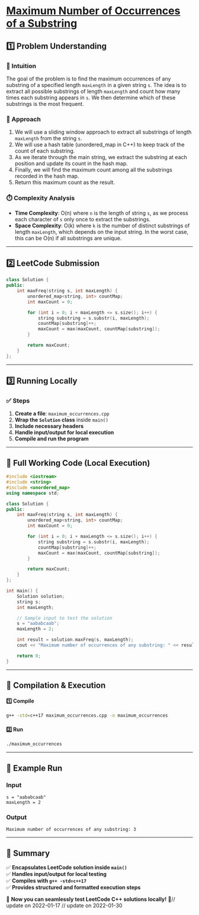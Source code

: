 # **[Maximum Number of Occurrences of a Substring](https://leetcode.com/problems/maximum-number-of-occurrences-of-a-substring/description/)**  

## **1️⃣ Problem Understanding**  
### **📌 Intuition**  
The goal of the problem is to find the maximum occurrences of any substring of a specified length `maxLength` in a given string `s`. The idea is to extract all possible substrings of length `maxLength` and count how many times each substring appears in `s`. We then determine which of these substrings is the most frequent.

### **🚀 Approach**  
1. We will use a sliding window approach to extract all substrings of length `maxLength` from the string `s`.
2. We will use a hash table (unordered_map in C++) to keep track of the count of each substring.
3. As we iterate through the main string, we extract the substring at each position and update its count in the hash map.
4. Finally, we will find the maximum count among all the substrings recorded in the hash map.
5. Return this maximum count as the result.

### **⏱️ Complexity Analysis**  
- **Time Complexity**: O(n) where `n` is the length of string `s`, as we process each character of `s` only once to extract the substrings.
- **Space Complexity**: O(k) where `k` is the number of distinct substrings of length `maxLength`, which depends on the input string. In the worst case, this can be O(n) if all substrings are unique.

---  

## **2️⃣ LeetCode Submission**  
```cpp
class Solution {
public:
    int maxFreq(string s, int maxLength) {
        unordered_map<string, int> countMap;
        int maxCount = 0;

        for (int i = 0; i + maxLength <= s.size(); i++) {
            string substring = s.substr(i, maxLength);
            countMap[substring]++;
            maxCount = max(maxCount, countMap[substring]);
        }

        return maxCount;
    }
};
```  

---  

## **3️⃣ Running Locally**  
### **✅ Steps**  
1. **Create a file**: `maximum_occurrences.cpp`  
2. **Wrap the `Solution` class** inside `main()`  
3. **Include necessary headers**  
4. **Handle input/output for local execution**  
5. **Compile and run the program**  

---  

## **📝 Full Working Code (Local Execution)**  
```cpp
#include <iostream>
#include <string>
#include <unordered_map>
using namespace std;

class Solution {
public:
    int maxFreq(string s, int maxLength) {
        unordered_map<string, int> countMap;
        int maxCount = 0;

        for (int i = 0; i + maxLength <= s.size(); i++) {
            string substring = s.substr(i, maxLength);
            countMap[substring]++;
            maxCount = max(maxCount, countMap[substring]);
        }

        return maxCount;
    }
};

int main() {
    Solution solution;
    string s;
    int maxLength;

    // Sample input to test the solution
    s = "aababcaab";
    maxLength = 2;

    int result = solution.maxFreq(s, maxLength);
    cout << "Maximum number of occurrences of any substring: " << result << endl;

    return 0;
}
```  

---  

## **🔧 Compilation & Execution**  
#### **1️⃣ Compile**  
```bash
g++ -std=c++17 maximum_occurrences.cpp -o maximum_occurrences
```  

#### **2️⃣ Run**  
```bash
./maximum_occurrences
```  

---  

## **🎯 Example Run**  
### **Input**  
```
s = "aababcaab"
maxLength = 2
```  
### **Output**  
```
Maximum number of occurrences of any substring: 3
```  

---  

## **📌 Summary**  
✅ **Encapsulates LeetCode solution inside `main()`**  
✅ **Handles input/output for local testing**  
✅ **Compiles with `g++ -std=c++17`**  
✅ **Provides structured and formatted execution steps**  

🚀 **Now you can seamlessly test LeetCode C++ solutions locally!** 🚀// update on 2022-01-17
// update on 2022-01-30
